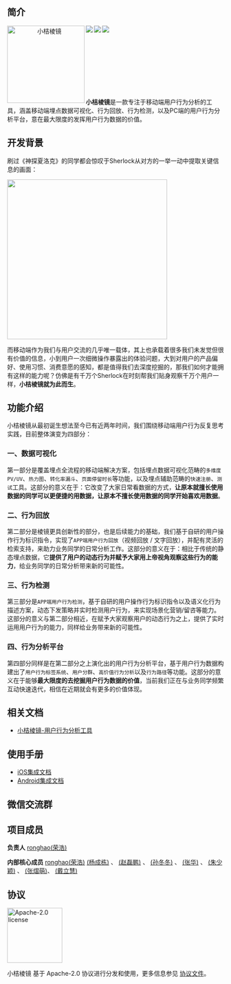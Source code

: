 ## 简介
<div align="center">    
 <img src="https://view.didistatic.com/static/dcms/1jt5q12q9lkgrtelg2_180x180.png" width = "180" height = "180" alt="小桔棱镜" align=left />
 <img src="https://img.shields.io/github/license/didi/DoraemonKit.svg" align=left />
 <img src="https://img.shields.io/badge/iOS-3.0.4-yellow.svg" align=left />
 <img src="https://img.shields.io/badge/Android-3.2.0-blue.svg" align=left />
</div>
<br/>
<br/>
<br/>
<br/>
<br/>
<br/>
<br/>
<br/>
<br/>

**小桔棱镜**是一款专注于移动端用户行为分析的工具，涵盖移动端埋点数据可视化、行为回放、行为检测，以及PC端的用户行为分析平台，意在最大限度的发挥用户行为数据的价值。

## 开发背景
刷过《神探夏洛克》的同学都会惊叹于Sherlock从对方的一举一动中提取关键信息的画面：

<img src="http://img-hxy021.didistatic.com/static/km/do1_9Q8YxjmpSlPkyjL8xIQY" width="372" hegiht="208" align=center />

而移动端作为我们与用户交流的几乎唯一载体，其上也承载着很多我们未发觉但很有价值的信息，小到用户一次细微操作暴露出的体验问题，大到对用户的产品偏好、使用习惯、消费意愿的感知，都是值得我们去深度挖掘的，那我们如何才能拥有这样的能力呢？仿佛是有千万个Sherlock在时刻帮我们贴身观察千万个用户一样，**小桔棱镜就为此而生**。

## 功能介绍
小桔棱镜从最初诞生想法至今已有近两年时间，我们围绕移动端用户行为反复思考实践，目前整体演变为四部分：

### 一、数据可视化
第一部分是覆盖埋点全流程的移动端解决方案，包括埋点数据可视化范畴的`多维度PV/UV`、`热力图`、`转化率漏斗`、`页面停留时长`等功能，以及埋点辅助范畴的`快速注册`、`测试`工具。这部分的意义在于：它改变了大家日常看数据的方式，**让原本就擅长使用数据的同学可以更便捷的用数据，让原本不擅长使用数据的同学开始喜欢用数据**。

### 二、行为回放
第二部分是棱镜更具创新性的部分，也是后续能力的基础，我们基于自研的用户操作行为标识指令，实现了`APP端用户行为回放`（视频回放 / 文字回放），并配有灵活的检索支持，来助力业务同学的日常分析工作。这部分的意义在于：相比于传统的静态埋点数据，它**提供了用户的动态行为并赋予大家用上帝视角观察这些行为的能力**，给业务同学的日常分析带来新的可能性。

### 三、行为检测
第三部分是`APP端用户行为检测`，基于自研的用户操作行为标识指令以及语义化行为描述方案，动态下发策略并实时检测用户行为，来实现场景化营销/留咨等能力。这部分的意义与第二部分相近，在赋予大家观察用户的动态行为之上，提供了实时运用用户行为的能力，同样给业务带来新的可能性。

### 四、行为分析平台
第四部分同样是在第二部分之上演化出的用户行为分析平台，基于用户行为数据构建出了`用户行为标签系统`、`用户分群`、`高价值行为分析`以及`行为路径`等功能。这部分的意义在于能够**最大限度的去挖掘用户行为数据的价值**，当前我们正在与业务同学频繁互动快速迭代，相信在近期就会有更多的价值体现。

## 相关文档
- [小桔棱镜-用户行为分析工具]()

## 使用手册
- [iOS集成文档](DiDiPrism.podspec)
- [Android集成文档]()

## 微信交流群


## 项目成员

**负责人**
[ronghao(荣浩)](https://github.com/ronghaopger)

**内部核心成员**
[ronghao(荣浩)](https://github.com/ronghaopger)
[(杨成栋)]() 、
[(赵磊鹏)]() 、
[(孙冬冬)]() 、
[(张华)]() 、
[(朱少颖)]() 、
[(张熠萌)]()、
[(戴立慧)]()

## 协议

<img alt="Apache-2.0 license" src="https://www.apache.org/img/ASF20thAnniversary.jpg" width="128">

小桔棱镜 基于 Apache-2.0 协议进行分发和使用，更多信息参见 [协议文件](LICENSE)。